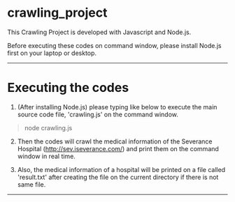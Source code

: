 # crawling_project


This Crawling Project is developed with Javascript and Node.js.

Before executing these codes on command window, please install Node.js first on your laptop or desktop.


--------------------------------

# Executing the codes

1. (After installing Node.js) please typing like below to execute the main source code file, 'crawling.js' on the command window.
>node crawling.js

2. Then the codes will crawl the medical information of the Severance Hospital (http://sev.iseverance.com/) and print them on the command window in real time.

3. Also, the medical information of a hospital will be printed on a file called 'result.txt' after creating the file on the current directory if there is not same file.

--------------------------------


